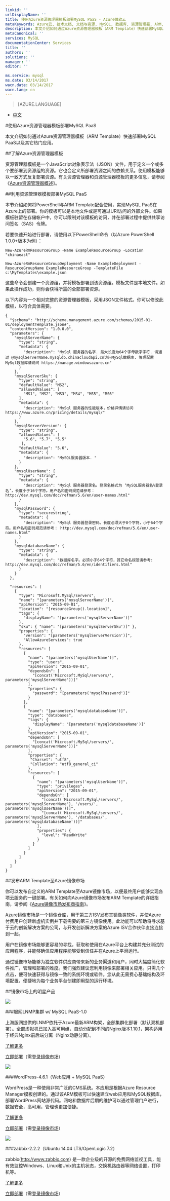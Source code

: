 ```yaml
---
linkid: ''
urlDisplayName: ''
title: 使用Azure资源管理器模板部署MySQL PaaS - Azure微软云
metaKeywords: Azure云, 技术文档, 文档与资源, MySQL, 数据库, 资源管理器, ARM, ARM Template, Azure MySQL, MySQL PaaS, Azure MySQL PaaS, Azure MySQL Service, Azure RDS
description: 本文介绍如何通过Azure资源管理器模板（ARM Template）快速部署MySQL PaaS以及其它热门应用。
metaCanonical: ''
services: MySQL
documentationCenter: Services
title: ''
authors: ''
solutions: ''
manager: ''
editor: ''

ms.service: mysql
ms.date: 03/14/2017
wacn.date: 03/14/2017
wacn.lang: cn
---
```


> [AZURE.LANGUAGE]
- [中文](./mysql-database-armtemplate-deploymysql.md)

#使用Azure资源管理器模板部署MySQL PaaS

本文介绍如何通过Azure资源管理器模板（ARM Template）快速部署MySQL PaaS以及其它热门应用。

##了解Azure资源管理器模板

资源管理器模板是一个JavaScript对象表示法（JSON）文件，用于定义一个或多个要部署到资源组的资源。它也会定义所部署资源之间的依赖关系。使用模板能够以一致方式反复部署资源。有关资源管理器和资源管理器模板的更多信息，请参阅《[Azure资源管理器概述](https://docs.microsoft.com/zh-cn/azure/azure-resource-manager/resource-group-overview)》。

##利用资源管理器模板部署MySQL PaaS

本节介绍如何将PowerShell与ARM Template配合使用，实现MySQL PaaS在Azure上的部署。你的模板可以是本地文件或是可通过URI访问的外部文件。如果模板驻留在存储帐户中，你可以限制对该模板的访问，并在部署过程中提供共享访问签名（SAS）令牌。

若要快速开始进行部署，请使用以下PowerShell命令（以Azure PowerShell 1.0.0+版本为例）：

```
New-AzureRmResourceGroup -Name ExampleResourceGroup -Location "chinaeast"

New-AzureRmResourceGroupDeployment -Name ExampleDeployment -ResourceGroupName ExampleResourceGroup -TemplateFile c:\MyTemplates\example.json
```

这些命令会创建一个资源组，并将模板部署到该资源组。模板文件是本地文件。如果此操作成功，则你会获得所需的全部部署资源。

以下内容为一个相对完整的资源管理器模板，采用JSON文件格式。你可以修改此模板，以符合具体需要。

```
{
  "$schema": "http://schema.management.azure.com/schemas/2015-01-01/deploymentTemplate.json#",
  "contentVersion": "1.0.0.0",
  "parameters": {
    "mysqlServerName": {
      "type": "string",
      "metadata": {
        "description": "MySql 服务器的名字. 最大长度为64个字母数字字符. 请通过 @mysqlServerName.mysqldb.chinacloudapi.cn访问MySql数据库. 管理配置MySql数据库请访问 https://manage.windowsazure.cn"
      }
    },
    "mysqlServerSku": {
      "type": "string",
      "defaultValue": "MS2",
      "allowedValues": [
        "MS1", "MS2", "MS3", "MS4", "MS5", "MS6"
      ],
      "metadata": {
        "description": "MySql 服务器的性能版本，价格详情请访问 https://www.azure.cn/pricing/details/mysql/"
      }
    },
    "mysqlServerVersion": {
      "type": "string",
      "allowedValues": [
        "5.6", "5.7", "5.5"
       ],
      "defaultValue": "5.6",
      "metadata": {
        "description": "MySQL服务器版本. "
      }
    },
    "mysqlUserName": {
      "type": "string",
      "metadata": {
        "description": "MySql 服务器登录名。登录名格式为 ‘MySQL服务器名%登录名’，长度小于16个字符。用户名和密码规范请参考： http://dev.mysql.com/doc/refman/5.6/en/user-names.html"
      }
    },
    "mysqlPassword": {
      "type": "securestring",
      "metadata": {
        "description": "MySql 服务器登录密码。长度必须大于8个字符，小于64个字符。用户名和密码规范请参考： http://dev.mysql.com/doc/refman/5.6/en/user-names.html"
      }
    },
    "mysqldatabaseName": {
      "type": "string",
      "metadata": {
        "description": "数据库名字。必须小于64个字符，其它命名规范请参考: http://dev.mysql.com/doc/refman/5.6/en/identifiers.html"
      }
    }
  },

  "resources": [   
    {
      "type": "Microsoft.MySql/servers",
      "name": "[parameters('mysqlServerName')]",
      "apiVersion": "2015-09-01",
      "location": "[resourceGroup().location]",
      "tags": {
        "displayName": "[parameters('mysqlServerName')]"
      },
      "sku": { "name": "[parameters('mysqlServerSku')]" },
      "properties": {
        "version": "[parameters('mysqlServerVersion')]",
        "AllowAzureServices": true
      },
      "resources": [
        {
          "name": "[parameters('mysqlUserName')]",
          "type": "users",
          "apiVersion": "2015-09-01",
          "dependsOn": [
            "[concat('Microsoft.MySql/servers/', parameters('mysqlServerName'))]"
          ],
          "properties": {
            "password": "[parameters('mysqlPassword')]"
          }
        },
        {
          "name": "[parameters('mysqldatabaseName')]",
          "type": "databases",
          "tags": {
            "displayName": "[parameters('mysqldatabaseName')]"
          },
          "apiVersion": "2015-09-01",
          "dependsOn": [
            "[concat('Microsoft.MySql/servers/', parameters('mysqlServerName'))]"
          ],
          "properties": {
           "Charset": "utf8",
           "Collation": "utf8_general_ci"
          },
          "resources": [
            {
              "name": "[parameters('mysqlUserName')]",
              "type": "privileges",
              "apiVersion": "2015-09-01",
              "dependsOn": [
                "[concat('Microsoft.MySql/servers/', parameters('mysqlServerName'), '/users/', parameters('mysqlUserName'))]",
                "[concat('Microsoft.MySql/servers/', parameters('mysqlServerName'), '/databases/', parameters('mysqldatabaseName'))]"
              ],
              "properties": {
                "level": "ReadWrite"
              }
            }
          ]
        }
      ]
    }
  ]
}
```

##发布ARM Template至Azure镜像市场

你可以发布自定义的ARM Template至Azure镜像市场，以便最终用户能够实现各项云服务的一键部署。有关如何向Azure镜像市场发布ARM Template的详细指南，请参阅《[Azure镜像市场发布商指南](https://market.azure.cn/Documentation/article/publishguide/)》。

Azure镜像市场是一个镜像仓库，用于第三方ISV发布其镜像类软件，并使Azure付费用户创建新虚机实例并下载需要的第三方镜像使用。此功能可以帮助将寻求基于云的创新解决方案的公司，与开发创新解决方案的Azure ISV合作伙伴直接连接到一起。

用户在镜像市场能够更容易的寻找，获取和使用在Azure平台上构建并充分测试的应用程序，并能够确信应用程序能够受到信任并在Azure上平滑运行。

通过镜像市场能够为独立软件供应商带来新的业务渠道和用户，同时大幅度简化软件推广，管理和部署的难度。我们强烈建议您利用镜像来部署相关应用。只需几个点击，便可快速获得与镜像一致的系统环境或软件。您从此无需费心基础结构及环境配置，便捷地为每个业务平台创建即用型的运行环境。

##镜像市场上的明星产品

![](./media/mysql-database-armtemplate-deploymysql/fuwang.png)

###服网LNMP集群 w/ MySQL PaaS-1.0

上海服网提供的LNMP依托于Azure最新ARM构架，全部集群化部署（默认双机部署）。全部虚拟机已加入高可用组，自动分配到不同的Nginx版本1.10.1，架构适用于经典Nginx前后端分离（Nginx动静分离）。

[了解更多](https://market.azure.cn/Vhd/Show?vhdId=12005&version=14150)

[立即部署](https://market.azure.cn/VM/Launch?vhdId=12005&version=14150)（需[登录镜像市场](https://market.azure.cn/Sign/Login?url=%2fVhd%2fShow%3fvhdId%3d12005%26version%3d14150)）

![](./media/mysql-database-armtemplate-deploymysql/wordpress.png)

###WordPress-4.6.1（Web应用 + MySQL PaaS）

WordPress是一种使用非常广泛的CMS系统。本应用是根据Azure Resource Manager模板创建的。通过该ARM模板可以快速建立web应用和MySQL数据库，部署WordPress网站源代码。网站和数据库后期的维护可以通过管理门户进行，数据安全，高可用，管理也更加便捷。

[了解更多](https://market.azure.cn/Vhd/Show?vhdId=12006&version=14125)

[立即部署](https://market.azure.cn/VM/Launch?vhdId=12006&version=14125)（需[登录镜像市场](https://market.azure.cn/Sign/Login?url=%2fVhd%2fShow%3fvhdId%3d12006%26version%3d14125)）

![](./media/mysql-database-armtemplate-deploymysql/zabbix.png)

###zabbix-2.2.2（Ubuntu 14.04 LTS/OpenLogic 7.2）

zabbix(http://www.zabbix.com) 是一款企业级的开源的免费网络监视工具，能有效监控Windows、Linux和Unix的主机状态，交换机路由器等网络设置，打印机等。

[了解更多](https://market.azure.cn/Vhd/Show?vhdId=12009&version=14123)

[立即部署](https://market.azure.cn/VM/Launch?vhdId=12009&version=14123)（需[登录镜像市场](https://market.azure.cn/Sign/Login?url=%2fVhd%2fShow%3fvhdId%3d12009%26version%3d14123)）